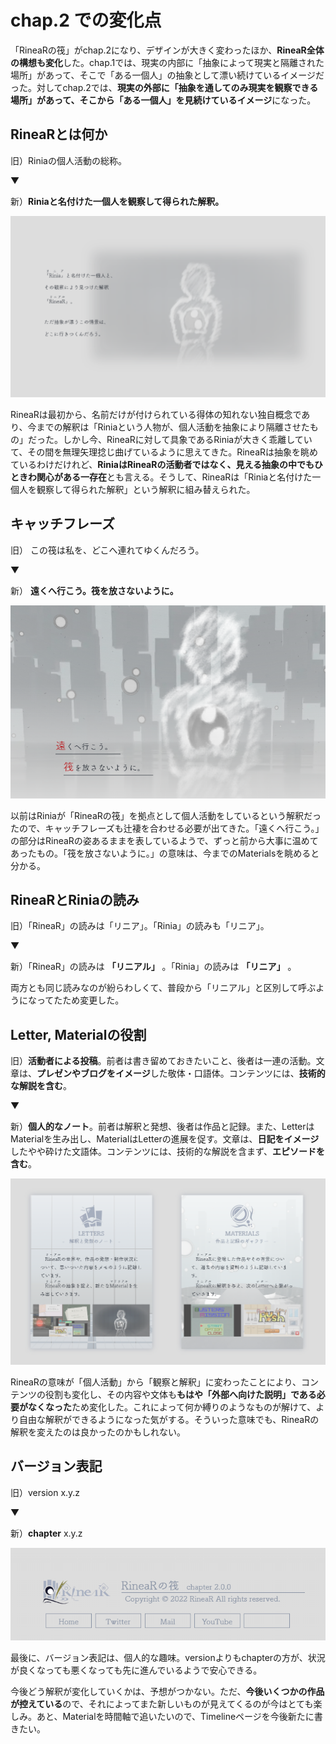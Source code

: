 # chap.2 での変化点

「RineaRの筏」がchap.2になり、デザインが大きく変わったほか、**RineaR全体の構想も変化**した。chap.1では、現実の内部に「抽象によって現実と隔離された場所」があって、そこで「ある一個人」の抽象として漂い続けているイメージだった。対してchap.2では、**現実の外部に「抽象を通してのみ現実を観察できる場所」があって、そこから「ある一個人」を見続けているイメージ**になった。



## RineaRとは何か

旧）Riniaの個人活動の総称。

▼

新）**Riniaと名付けた一個人を観察して得られた解釈。**

![メッセージ](s2.png)

RineaRは最初から、名前だけが付けられている得体の知れない独自概念であり、今までの解釈は「Riniaという人物が、個人活動を抽象により隔離させたもの」だった。しかし今、RineaRに対して具象であるRiniaが大きく乖離していて、その間を無理矢理捻じ曲げているように思えてきた。RineaRは抽象を眺めているわけだけれど、**RiniaはRineaRの活動者ではなく、見える抽象の中でもひときわ関心がある一存在**とも言える。そうして、RineaRは「Riniaと名付けた一個人を観察して得られた解釈」という解釈に組み替えられた。



## キャッチフレーズ

旧） この筏は私を、どこへ連れてゆくんだろう。

▼

新） **遠くへ行こう。筏を放さないように。**

![コンセプトアート](s1.png)

以前はRiniaが「RineaRの筏」を拠点として個人活動をしているという解釈だったので、キャッチフレーズも辻褄を合わせる必要が出てきた。「遠くへ行こう。」の部分はRineaRの姿あるままを表しているようで、ずっと前から大事に温めてあったもの。「筏を放さないように。」の意味は、今までのMaterialsを眺めると分かる。



## RineaRとRiniaの読み

旧）「RineaR」の読みは「リニア」。「Rinia」の読みも「リニア」。

▼

新）「RineaR」の読みは **「リニアル」** 。「Rinia」の読みは **「リニア」** 。

両方とも同じ読みなのが紛らわしくて、普段から「リニアル」と区別して呼ぶようになってたため変更した。



## Letter, Materialの役割

旧）**活動者による投稿**。前者は書き留めておきたいこと、後者は一連の活動。文章は、**プレゼンやブログをイメージ**した敬体・口語体。コンテンツには、**技術的な解説を含む**。

▼

新）**個人的なノート**。前者は解釈と発想、後者は作品と記録。また、LetterはMaterialを生み出し、MaterialはLetterの進展を促す。文章は、**日記をイメージ**したやや砕けた文語体。コンテンツには、技術的な解説を含まず、**エピソードを含む**。

![メニュー](s3.png)

RineaRの意味が「個人活動」から「観察と解釈」に変わったことにより、コンテンツの役割も変化し、その内容や文体も**もはや「外部へ向けた説明」である必要がなくなった**ため変化した。これによって何か縛りのようなものが解けて、より自由な解釈ができるようになった気がする。そういった意味でも、RineaRの解釈を変えたのは良かったのかもしれない。



## バージョン表記

旧）version x.y.z

▼

新）**chapter** x.y.z



![フッター](s4.png)

最後に、バージョン表記は、個人的な趣味。versionよりもchapterの方が、状況が良くなっても悪くなっても先に進んでいるようで安心できる。



今後どう解釈が変化していくかは、予想がつかない。ただ、**今後いくつかの作品が控えている**ので、それによってまた新しいものが見えてくるのが今はとても楽しみ。あと、Materialを時間軸で追いたいので、Timelineページを今後新たに書きたい。